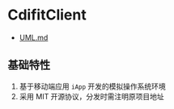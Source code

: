 # CdifitClient

- [UML.md](UML.md)

## 基础特性
1. 基于移动端应用 `iApp` 开发的模拟操作系统环境
2. 采用 MIT 开源协议，分发时需注明原项目地址